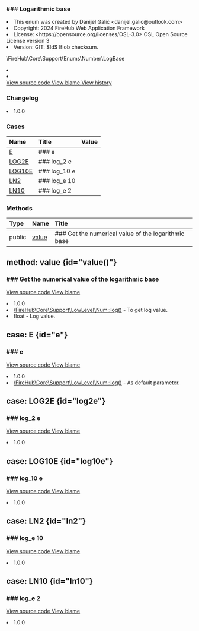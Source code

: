 <title># LogBase</title>

<code-block lang="php">
<![CDATA[enum LogBase]]>
</code-block>













### ### Logarithmic base



<deflist>
    <def title="Enum basic info:">
        <list><li>This enum was created by Danijel Galić &lt;danijel.galic@outlook.com&gt;</li><li>Copyright: 2024 FireHub Web Application Framework</li><li>License: &lt;https://opensource.org/licenses/OSL-3.0&gt; OSL Open Source License version 3</li><li>Version: GIT: $Id$ Blob checksum.</li></list>
    </def>
</deflist>

<deflist><def title="Fully Qualified Enum Name:">
        \FireHub\Core\Support\Enums\Number\LogBase
    </def><def title="Implements:">
        <list><li><a href="InitEnum.md"></a></li></list>
    </def><def title="Uses:">
        <list><li><a href="ConcreteEnum.md"></a></li></list>
    </def><def title="Source code:">
        <a href="https://github.com/The-FireHub-Project/Core/blob/develop-pre-alpha-m1/src/support/enums/number/firehub.LogBase.php#L25">
            View source code
        </a>
    </def>
    <def title="Blame:">
        <a href="https://github.com/The-FireHub-Project/Core/blame/develop-pre-alpha-m1/src/support/enums/number/firehub.LogBase.php">
            View blame
        </a>
    </def>
    <def title="History:">
        <a href="https://github.com/The-FireHub-Project/Core/commits/develop-pre-alpha-m1/src/support/enums/number/firehub.LogBase.php">
            View history
        </a>
    </def></deflist>
### Changelog
<deflist>
    <def title="Version history:">
        <list><li>1.0.0</li></list>
    </def>
</deflist>


### Cases
| Name | Title | Value |
|:-----|:------|:------|
|<a href="#e">E</a>|### e||
|<a href="#log2e">LOG2E</a>|### log_2 e||
|<a href="#log10e">LOG10E</a>|### log_10 e||
|<a href="#ln2">LN2</a>|### log_e 10||
|<a href="#ln10">LN10</a>|### log_e 2||

### Methods
| Type | Name | Title |
|:-----|:-----|:------|
|public|<a href="#value()">value</a>|### Get the numerical value of the logarithmic base|

## method: value {id="value()"}

<code-block lang="php">
    <![CDATA[public LogBase::value():float]]>
</code-block>













### ### Get the numerical value of the logarithmic base



<deflist><def title="Source code:">
                <a href="https://github.com/The-FireHub-Project/Core/blob/develop-pre-alpha-m1/src/support/enums/number/firehub.LogBase.php#L69">
                    View source code
                </a>
            </def>
            <def title="Blame:">
                <a href="https://github.com/The-FireHub-Project/Core/blame/develop-pre-alpha-m1/src/support/enums/number/firehub.LogBase.php#L69">
                    View blame
                </a>
            </def></deflist>
<deflist>
    <def title="Version history:">
        <list><li>1.0.0</li></list>
    </def>
</deflist>
<deflist>
    <def title="This method is used by:">
        <list><li><a href="Num.md#log()">\FireHub\Core\Support\LowLevel\Num::log()</a>  - <format style="italic">To get log value.</format></li></list>
    </def>
</deflist>
<deflist>
    <def title="This method returns:">
        <list><li>float - <format style="italic">Log value.</format></li></list>
    </def>
</deflist>
## case: E {id="e"}

<code-block lang="php">
<![CDATA[
    E    ]]>
</code-block>







### ### e



<deflist><def title="Source code:">
                <a href="https://github.com/The-FireHub-Project/Core/blob/develop-pre-alpha-m1/src/support/enums/number/firehub.LogBase.php#L37">
                    View source code
                </a>
            </def>
            <def title="Blame:">
                <a href="https://github.com/The-FireHub-Project/Core/blame/develop-pre-alpha-m1/src/support/enums/number/firehub.LogBase.php#L37">
                    View blame
                </a>
            </def></deflist>
<deflist>
    <def title="Version history:">
        <list><li>1.0.0</li></list>
    </def>
</deflist>
<deflist>
    <def title="This case is used by:">
        <list><li><a href="Num.md#log()">\FireHub\Core\Support\LowLevel\Num::log()</a>  - <format style="italic">As default parameter.</format></li></list>
    </def>
</deflist>
## case: LOG2E {id="log2e"}

<code-block lang="php">
<![CDATA[
    LOG2E    ]]>
</code-block>







### ### log_2 e



<deflist><def title="Source code:">
                <a href="https://github.com/The-FireHub-Project/Core/blob/develop-pre-alpha-m1/src/support/enums/number/firehub.LogBase.php#L43">
                    View source code
                </a>
            </def>
            <def title="Blame:">
                <a href="https://github.com/The-FireHub-Project/Core/blame/develop-pre-alpha-m1/src/support/enums/number/firehub.LogBase.php#L43">
                    View blame
                </a>
            </def></deflist>
<deflist>
    <def title="Version history:">
        <list><li>1.0.0</li></list>
    </def>
</deflist>
## case: LOG10E {id="log10e"}

<code-block lang="php">
<![CDATA[
    LOG10E    ]]>
</code-block>







### ### log_10 e



<deflist><def title="Source code:">
                <a href="https://github.com/The-FireHub-Project/Core/blob/develop-pre-alpha-m1/src/support/enums/number/firehub.LogBase.php#L49">
                    View source code
                </a>
            </def>
            <def title="Blame:">
                <a href="https://github.com/The-FireHub-Project/Core/blame/develop-pre-alpha-m1/src/support/enums/number/firehub.LogBase.php#L49">
                    View blame
                </a>
            </def></deflist>
<deflist>
    <def title="Version history:">
        <list><li>1.0.0</li></list>
    </def>
</deflist>
## case: LN2 {id="ln2"}

<code-block lang="php">
<![CDATA[
    LN2    ]]>
</code-block>







### ### log_e 10



<deflist><def title="Source code:">
                <a href="https://github.com/The-FireHub-Project/Core/blob/develop-pre-alpha-m1/src/support/enums/number/firehub.LogBase.php#L55">
                    View source code
                </a>
            </def>
            <def title="Blame:">
                <a href="https://github.com/The-FireHub-Project/Core/blame/develop-pre-alpha-m1/src/support/enums/number/firehub.LogBase.php#L55">
                    View blame
                </a>
            </def></deflist>
<deflist>
    <def title="Version history:">
        <list><li>1.0.0</li></list>
    </def>
</deflist>
## case: LN10 {id="ln10"}

<code-block lang="php">
<![CDATA[
    LN10    ]]>
</code-block>







### ### log_e 2



<deflist><def title="Source code:">
                <a href="https://github.com/The-FireHub-Project/Core/blob/develop-pre-alpha-m1/src/support/enums/number/firehub.LogBase.php#L61">
                    View source code
                </a>
            </def>
            <def title="Blame:">
                <a href="https://github.com/The-FireHub-Project/Core/blame/develop-pre-alpha-m1/src/support/enums/number/firehub.LogBase.php#L61">
                    View blame
                </a>
            </def></deflist>
<deflist>
    <def title="Version history:">
        <list><li>1.0.0</li></list>
    </def>
</deflist>